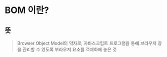 # BOM 이란?

## 뜻

> Browser Object Model의 약자로, 자바스크립트 프로그램을 통해 브라우저 창을 관리할 수 있도록 부라우저 요소를 객체화해 놓은 것

